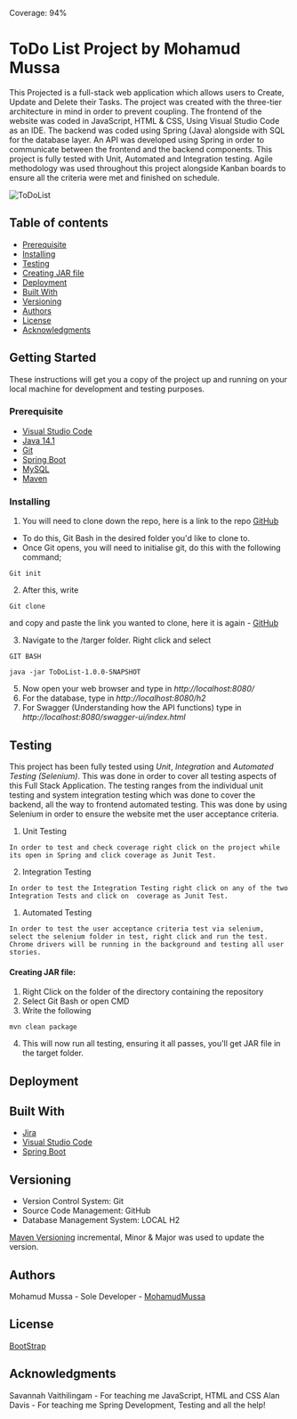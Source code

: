 Coverage: 94% 
	

# ToDo List Project by Mohamud Mussa

This Projected is a full-stack web application which allows users to Create, Update and Delete their Tasks. The project was created with the three-tier architecture in mind in order to prevent coupling. The frontend of the website was coded in JavaScript, HTML & CSS, Using Visual Studio Code as an IDE. The backend was coded using Spring (Java) alongside with SQL for the database layer. An API was developed using Spring in order to communicate between the frontend and the backend components. This project is fully tested with Unit, Automated and Integration testing. Agile methodology was used throughout this project alongside Kanban boards to ensure all the criteria were met and finished on schedule. 


![ToDoList]()


## Table of contents
* [Prerequisite](#Prerequisite)
* [Installing](#Installing)
* [Testing](#Testing)
* [Creating JAR file](#Creating_JAR_file)
* [Deployment](#Deployment)
* [Built With](#Built_With)
* [Versioning](#Versioning)
* [Authors](#Authors)
* [License](#License)
* [Acknowledgments](#Acknowledgments)



## Getting Started

These instructions will get you a copy of the project up and running on your local machine for development and testing purposes.


### Prerequisite
* [Visual Studio Code](https://code.visualstudio.com/download)
* [Java 14.1](https://www.eclipse.org/downloads/)
* [Git](https://git-scm.com/downloads)
* [Spring Boot](https://spring.io/guides/gs/spring-boot/)
* [MySQL](https://www.mysql.com/downloads/)
* [Maven](http://maven.apache.org/download.cgi)


### Installing

1. You will need to clone down the repo, here is a link to the repo [GitHub](https://github.com/MohamudMussa/ToDoList-Project)
* To do this, Git Bash in the desired folder you'd like to clone to.
* Once Git opens, you will need to initialise git, do this with the following command;
```
Git init
```
2. After this, write 
```
Git clone
```
and copy and paste the link you wanted to clone, here it is again - [GitHub](https://github.com/MohamudMussa/ToDoList-Project)

3. Navigate to the /targer folder. Right click and select

```
GIT BASH 	
```
```
java -jar ToDoList-1.0.0-SNAPSHOT
```

5. Now open your web browser and type in *http://localhost:8080/*  
6. For the database, type in *http://localhost:8080/h2*
7. For Swagger (Understanding how the API functions) type in *http://localhost:8080/swagger-ui/index.html*


## Testing

This project has been fully tested using *Unit*, *Integration* and *Automated Testing (Selenium)*. This was done in order to cover all testing aspects of this Full Stack Application. The testing ranges from the individual unit testing and system integration testing which was done to cover the backend, all the way to frontend automated testing. This was done by using Selenium in order to ensure the website met the user acceptance criteria.

1. Unit Testing
```
In order to test and check coverage right click on the project while its open in Spring and click coverage as Junit Test.

```
2. Integration Testing
```
In order to test the Integration Testing right click on any of the two Integration Tests and click on  coverage as Junit Test.

```
1. Automated Testing
```
In order to test the user acceptance criteria test via selenium, select the selenium folder in test, right click and run the test. Chrome drivers will be running in the background and testing all user stories.

```


#### Creating JAR file:


1. Right Click on the folder of the directory containing the repository
2. Select Git Bash or open CMD
3. Write the following

```
mvn clean package
```

4. This will now run all testing, ensuring it all passes, you'll get JAR file in the target folder.

## Deployment


## Built With

* [Jira](https://code.visualstudio.com/download)
* [Visual Studio Code](https://code.visualstudio.com/download)
* [Spring Boot](https://spring.io/guides/gs/spring-boot/)

## Versioning

* Version Control System: Git
* Source Code Management: GitHub
* Database Management System: LOCAL H2

[Maven Versioning](http://maven.apache.org/download.cgi)  incremental, Minor & Major was used to update the version.


## Authors

Mohamud Mussa - Sole Developer - [MohamudMussa](https://github.com/MohamudMussa)

## License

[BootStrap](https://github.com/twbs/bootstrap/blob/v4.0.0/LICENSE)


## Acknowledgments
Savannah Vaithilingam - For teaching me JavaScript, HTML and CSS
Alan Davis - For teaching me Spring Development, Testing and all the help!


